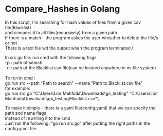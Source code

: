 # Compare_Hashes in Golang

In this script, I'm searching for hash values of files from a given csv file(Blacklist)\
and compers it to all files(recursively) from a given path\
If there is a match - the program askes the user wheather to delete the file/s or not\
There is a text file wit the output when the program terminated.\

In src.go file: run cmd with the following flags\
-p : path of search\
-n : path of the Blacklist.csv file(can be located anywhere in os file system)\
\
To run in cmd :\
go run src --path "Path to search" --name "Path to Blacklist.csv file"\
for example:\
go run src.go "C:\Users\Lior Mahfoda\Downloads\go_testing" "C:\Users\Lior Mahfoda\Downloads\go_testing\Blacklist.csv"\

To make it simple - there is a yaml file(config.yaml) that we can specify the path and name flags\
instead of rewriting it to the cmd\
Just run the following: "go run src.go" after putting the right paths in the config.yaml file.
